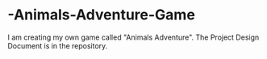 # -Animals-Adventure-Game
I am creating my own game called "Animals Adventure". The Project Design Document is in the repository.

